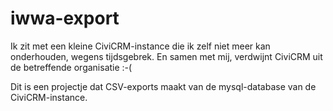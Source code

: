 # iwwa-export

Ik zit met een kleine CiviCRM-instance die ik zelf niet meer kan onderhouden, wegens
tijdsgebrek. En samen met mij, verdwijnt CiviCRM uit de betreffende organisatie
:-(

Dit is een projectje dat CSV-exports maakt van de mysql-database van de
CiviCRM-instance.

